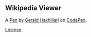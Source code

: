 Wikipedia Viewer
----------------


A [Pen](https://codepen.io/geraldhaxhillari/pen/YdEXmL) by [Gerald Haxhillari](https://codepen.io/geraldhaxhillari) on [CodePen](https://codepen.io).

[License](https://codepen.io/geraldhaxhillari/pen/YdEXmL/license).